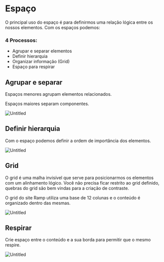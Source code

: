 # Espaço

O principal uso do espaço é para definirmos uma relação lógica entre os nossos elementos. Com os espaços podemos:

### 4 Processos:

- Agrupar e separar elementos
- Definir hierarquia
- Organizar informação (Grid)
- Espaço para respirar

## Agrupar e separar

Espaços menores agrupam elementos relacionados.

Espaços maiores separam componentes.

![Untitled](Espac%CC%A7o%2065f9f49f273848c7a8144aaacc7c813c/Untitled.png)

## Definir hierarquia

Com o espaço podemos definir a ordem de importância dos elementos.

![Untitled](Espac%CC%A7o%2065f9f49f273848c7a8144aaacc7c813c/Untitled%201.png)

## Grid

O grid é uma malha invisível que serve para posicionarmos os elementos com um alinhamento lógico. Você não precisa ficar restrito ao grid definido, quebras do grid são bem vindas para a criação de contraste.

O grid do site Ramp utiliza uma base de 12 colunas e o conteúdo é organizado dentro das mesmas.

![Untitled](Espac%CC%A7o%2065f9f49f273848c7a8144aaacc7c813c/Untitled%202.png)

## Respirar

Crie espaço entre o conteúdo e a sua borda para permitir que o mesmo respire.

![Untitled](Espac%CC%A7o%2065f9f49f273848c7a8144aaacc7c813c/Untitled%203.png)